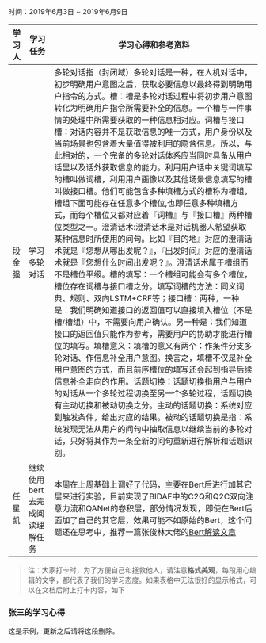 时间：2019年6月3日 ~ 2019年6月9日

学习人|学习任务|学习心得和参考资料
------ | ------ | ------ 
段金强 | 学习多轮对话 | 多轮对话指（封闭域）多轮对话是一种，在人机对话中，初步明确用户意图之后，获取必要信息以最终得到明确用户指令的方式。槽：槽是多轮对话过程中将初步用户意图转化为明确用户指令所需要补全的信息。一个槽与一件事情的处理中所需要获取的一种信息相对应。词槽与接口槽：对话内容并不是获取信息的唯一方式，用户身份以及当前场景也包含着大量值得被利用的隐含信息。所以，与此相对的，一个完备的多轮对话体系应当同时具备从用户话里以及话外获取信息的能力。利用用户话中关键词填写的槽叫做词槽，利用用户画像以及其他场景信息填写的槽叫做接口槽。他们可能包含多种填槽方式的槽称为槽组，槽组下面可能存在任意多个槽位,也即任意多种填槽方式，而每个槽位又都对应着『词槽』与『接口槽』两种槽位类型之一。澄清话术:澄清话术是对话机器人希望获取某种信息时所使用的问句。比如『目的地』对应的澄清话术就是『您想从哪出发呢？』，『出发时间』对应的澄清话术就是『您想什么时间出发呢？』。澄清话术属于槽组而不是槽位平级。槽的填写：一个槽组可能会有多个槽位，槽位存在词槽与接口槽之分。填写词槽的方法：同义词典、规则、双向LSTM+CRF等；接口槽：两种，一种是：我们明确知道接口的返回值可以直接填入槽位（不是槽/槽组）中，不需要向用户确认。另一种是：我们知道接口的返回值只能作为参考，需要用户的协助才能进行槽位的填写。填槽意义：填槽的意义有两个：作条件分支多轮对话、作信息补全用户意图。换言之，填槽不仅是补全用户意图的方式，而且前序槽位的填写还会起到指导后续信息补全走向的作用。话题切换：话题切换指用户与用户的对话从一个多轮过程切换至另一个多轮过程，话题切换有主动切换和被动切换之分。主动的话题切换：系统对应到触发条件，给出对应的结果。被动的话题切换是指：系统发现无法从用户的问句中抽取信息以继续当前的多轮对话，只好将其作为一条全新的问句重新进行解析和话题识别。
任星凯 | 继续使用bert去完成阅读理解任务 | 本周在上周基础上调好了代码，主要在Bert后进行加其它层来进行实验，目前实现了BIDAF中的C2Q和Q2C双向注意力流和QANet的卷积层，部分情况发现，即使在Bert后面加了自己的其它层，效果可能不如原始的Bert，这个问题还在思考中，推荐一篇张俊林大佬的[Bert解读文章](https://zhuanlan.zhihu.com/p/68446772)

> 注：大家打卡时，为了方便自己和拯救他人，请注意**格式美观**，每段用心编辑的文字，都代表了我们的学习态度。如果表格中无法很好的显示格式，可以在文档后附上打卡内容，如下

### 张三的学习心得
这是示例，更新之后请将这段删除。
